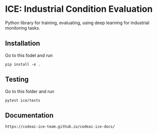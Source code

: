 # ICE: Industrial Condition Evaluation
Python library for training, evaluating, using deep learning for industrial monitoring tasks.

## Installation
Go to this fodel and run
```
pip install -e .
```

## Testing
Go to this folder and run
```
pytest ice/tests
```

## Documentation
```
https://codeai-ice-team.github.io/codeai-ice-docs/
```
